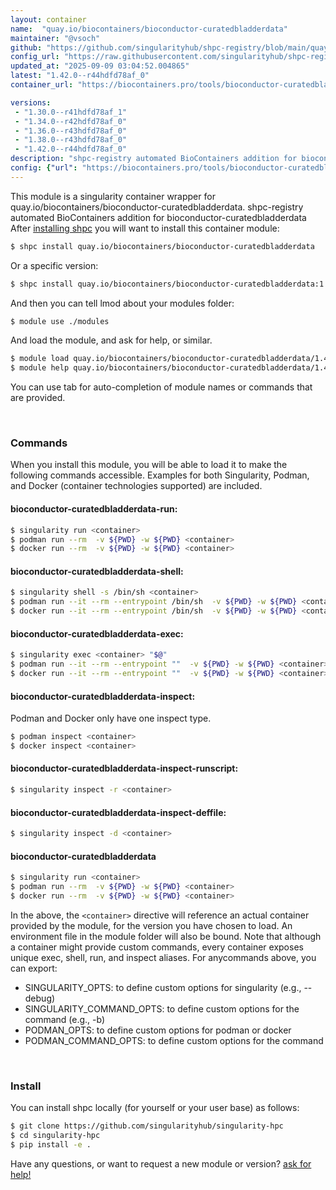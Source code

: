 ```yaml
---
layout: container
name:  "quay.io/biocontainers/bioconductor-curatedbladderdata"
maintainer: "@vsoch"
github: "https://github.com/singularityhub/shpc-registry/blob/main/quay.io/biocontainers/bioconductor-curatedbladderdata/container.yaml"
config_url: "https://raw.githubusercontent.com/singularityhub/shpc-registry/main/quay.io/biocontainers/bioconductor-curatedbladderdata/container.yaml"
updated_at: "2025-09-09 03:04:52.004865"
latest: "1.42.0--r44hdfd78af_0"
container_url: "https://biocontainers.pro/tools/bioconductor-curatedbladderdata"

versions:
 - "1.30.0--r41hdfd78af_1"
 - "1.34.0--r42hdfd78af_0"
 - "1.36.0--r43hdfd78af_0"
 - "1.38.0--r43hdfd78af_0"
 - "1.42.0--r44hdfd78af_0"
description: "shpc-registry automated BioContainers addition for bioconductor-curatedbladderdata"
config: {"url": "https://biocontainers.pro/tools/bioconductor-curatedbladderdata", "maintainer": "@vsoch", "description": "shpc-registry automated BioContainers addition for bioconductor-curatedbladderdata", "latest": {"1.42.0--r44hdfd78af_0": "sha256:d23d8d7c0b0b73af9486d7fd0ae4bacae4fbed56ca55a07daca656b2d4777070"}, "tags": {"1.30.0--r41hdfd78af_1": "sha256:ed4a523db9f37dbc89890af9c08c7ce51e7adef1395ab07d12439796c69c2a22", "1.34.0--r42hdfd78af_0": "sha256:a9d62a2e0c14fca3943e1b119782af31c1f5ac6a5e27a123b5f1e22db5016d11", "1.36.0--r43hdfd78af_0": "sha256:8aeb7b004d69f12749d1781b313f79c72710c871f4a0893fb26b76d8403115a2", "1.38.0--r43hdfd78af_0": "sha256:f38084c3ed6788b759ac2bde0c5dda9364d9f56b5c353ebd692c9c85936e935f", "1.42.0--r44hdfd78af_0": "sha256:d23d8d7c0b0b73af9486d7fd0ae4bacae4fbed56ca55a07daca656b2d4777070"}, "docker": "quay.io/biocontainers/bioconductor-curatedbladderdata"}
---
```


This module is a singularity container wrapper for quay.io/biocontainers/bioconductor-curatedbladderdata.
shpc-registry automated BioContainers addition for bioconductor-curatedbladderdata
After [installing shpc](#install) you will want to install this container module:


```bash
$ shpc install quay.io/biocontainers/bioconductor-curatedbladderdata
```

Or a specific version:

```bash
$ shpc install quay.io/biocontainers/bioconductor-curatedbladderdata:1.42.0--r44hdfd78af_0
```

And then you can tell lmod about your modules folder:

```bash
$ module use ./modules
```

And load the module, and ask for help, or similar.

```bash
$ module load quay.io/biocontainers/bioconductor-curatedbladderdata/1.42.0--r44hdfd78af_0
$ module help quay.io/biocontainers/bioconductor-curatedbladderdata/1.42.0--r44hdfd78af_0
```

You can use tab for auto-completion of module names or commands that are provided.

<br>

### Commands

When you install this module, you will be able to load it to make the following commands accessible.
Examples for both Singularity, Podman, and Docker (container technologies supported) are included.

#### bioconductor-curatedbladderdata-run:

```bash
$ singularity run <container>
$ podman run --rm  -v ${PWD} -w ${PWD} <container>
$ docker run --rm  -v ${PWD} -w ${PWD} <container>
```

#### bioconductor-curatedbladderdata-shell:

```bash
$ singularity shell -s /bin/sh <container>
$ podman run --it --rm --entrypoint /bin/sh  -v ${PWD} -w ${PWD} <container>
$ docker run --it --rm --entrypoint /bin/sh  -v ${PWD} -w ${PWD} <container>
```

#### bioconductor-curatedbladderdata-exec:

```bash
$ singularity exec <container> "$@"
$ podman run --it --rm --entrypoint ""  -v ${PWD} -w ${PWD} <container> "$@"
$ docker run --it --rm --entrypoint ""  -v ${PWD} -w ${PWD} <container> "$@"
```

#### bioconductor-curatedbladderdata-inspect:

Podman and Docker only have one inspect type.

```bash
$ podman inspect <container>
$ docker inspect <container>
```

#### bioconductor-curatedbladderdata-inspect-runscript:

```bash
$ singularity inspect -r <container>
```

#### bioconductor-curatedbladderdata-inspect-deffile:

```bash
$ singularity inspect -d <container>
```



#### bioconductor-curatedbladderdata

```bash
$ singularity run <container>
$ podman run --rm  -v ${PWD} -w ${PWD} <container>
$ docker run --rm  -v ${PWD} -w ${PWD} <container>
```


In the above, the `<container>` directive will reference an actual container provided
by the module, for the version you have chosen to load. An environment file in the
module folder will also be bound. Note that although a container
might provide custom commands, every container exposes unique exec, shell, run, and
inspect aliases. For anycommands above, you can export:

 - SINGULARITY_OPTS: to define custom options for singularity (e.g., --debug)
 - SINGULARITY_COMMAND_OPTS: to define custom options for the command (e.g., -b)
 - PODMAN_OPTS: to define custom options for podman or docker
 - PODMAN_COMMAND_OPTS: to define custom options for the command

<br>

### Install

You can install shpc locally (for yourself or your user base) as follows:

```bash
$ git clone https://github.com/singularityhub/singularity-hpc
$ cd singularity-hpc
$ pip install -e .
```

Have any questions, or want to request a new module or version? [ask for help!](https://github.com/singularityhub/singularity-hpc/issues)